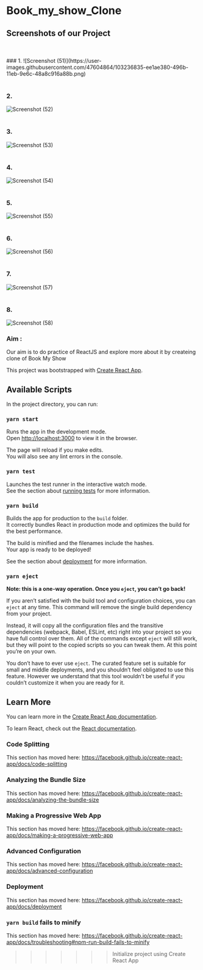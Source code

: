 # Book_my_show_Clone

## Screenshots of our Project
<br />
<br />
### 1.
![Screenshot (51)](https://user-images.githubusercontent.com/47604864/103236835-ee1ae380-496b-11eb-9e6c-48a8c916a88b.png)

<br />
<br />

### 2.
![Screenshot (52)](https://user-images.githubusercontent.com/47604864/103236903-23273600-496c-11eb-856e-bb7fe9d54def.png)
<br/>
<br/>
### 3.
![Screenshot (53)](https://user-images.githubusercontent.com/47604864/103236909-29b5ad80-496c-11eb-9528-f30d915e2f6b.png)
<br/>
<br/>
### 4.
![Screenshot (54)](https://user-images.githubusercontent.com/47604864/103236926-35a16f80-496c-11eb-819c-19f2964e15e1.png)
<br/>
<br/>
### 5.
![Screenshot (55)](https://user-images.githubusercontent.com/47604864/103236937-3d611400-496c-11eb-8955-2e5d12bebd97.png)
<br/>
<br/>
### 6.
![Screenshot (56)](https://user-images.githubusercontent.com/47604864/103236961-48b43f80-496c-11eb-9d19-d4f83087e888.png)
<br/>
<br/>
### 7.
![Screenshot (57)](https://user-images.githubusercontent.com/47604864/103236968-4eaa2080-496c-11eb-8a6b-06684c2805ec.png)
<br/>
<br/>
### 8.
![Screenshot (58)](https://user-images.githubusercontent.com/47604864/103236975-52d63e00-496c-11eb-80a2-b8b3bdedf02d.png)


### Aim :
Our aim is to do practice of ReactJS and explore more about it by createing clone of Book My Show







This project was bootstrapped with [Create React App](https://github.com/facebook/create-react-app).

## Available Scripts

In the project directory, you can run:

### `yarn start`

Runs the app in the development mode.<br />
Open [http://localhost:3000](http://localhost:3000) to view it in the browser.

The page will reload if you make edits.<br />
You will also see any lint errors in the console.

### `yarn test`

Launches the test runner in the interactive watch mode.<br />
See the section about [running tests](https://facebook.github.io/create-react-app/docs/running-tests) for more information.

### `yarn build`

Builds the app for production to the `build` folder.<br />
It correctly bundles React in production mode and optimizes the build for the best performance.

The build is minified and the filenames include the hashes.<br />
Your app is ready to be deployed!

See the section about [deployment](https://facebook.github.io/create-react-app/docs/deployment) for more information.

### `yarn eject`

**Note: this is a one-way operation. Once you `eject`, you can’t go back!**

If you aren’t satisfied with the build tool and configuration choices, you can `eject` at any time. This command will remove the single build dependency from your project.

Instead, it will copy all the configuration files and the transitive dependencies (webpack, Babel, ESLint, etc) right into your project so you have full control over them. All of the commands except `eject` will still work, but they will point to the copied scripts so you can tweak them. At this point you’re on your own.

You don’t have to ever use `eject`. The curated feature set is suitable for small and middle deployments, and you shouldn’t feel obligated to use this feature. However we understand that this tool wouldn’t be useful if you couldn’t customize it when you are ready for it.

## Learn More

You can learn more in the [Create React App documentation](https://facebook.github.io/create-react-app/docs/getting-started).

To learn React, check out the [React documentation](https://reactjs.org/).

### Code Splitting

This section has moved here: https://facebook.github.io/create-react-app/docs/code-splitting

### Analyzing the Bundle Size

This section has moved here: https://facebook.github.io/create-react-app/docs/analyzing-the-bundle-size

### Making a Progressive Web App

This section has moved here: https://facebook.github.io/create-react-app/docs/making-a-progressive-web-app

### Advanced Configuration

This section has moved here: https://facebook.github.io/create-react-app/docs/advanced-configuration

### Deployment

This section has moved here: https://facebook.github.io/create-react-app/docs/deployment

### `yarn build` fails to minify

This section has moved here: https://facebook.github.io/create-react-app/docs/troubleshooting#npm-run-build-fails-to-minify
>>>>>>> Initialize project using Create React App
